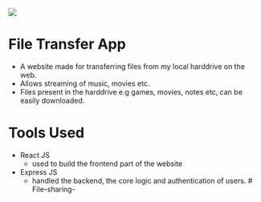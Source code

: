 <p align = 'centre'>
  <img src = "https://is1-ssl.mzstatic.com/image/thumb/Purple124/v4/ee/37/95/ee37957f-1a4a-1d60-8a49-cd5a393c3d5d/AppIcon-1x_U007emarketing-0-7-0-0-85-220.png/1200x630wa.png"/>
</p>

# File Transfer App
* A website made for transferring files from my local harddrive on the web. 
* Allows streaming of music, movies etc.
* Files present in the harddrive e.g games, movies, notes etc, can be easily downloaded.

# Tools Used
* React JS
  * used to build the frontend part of the website
* Express JS 
  * handled the backend, the core logic and authentication of users.
#   F i l e - s h a r i n g -  
 